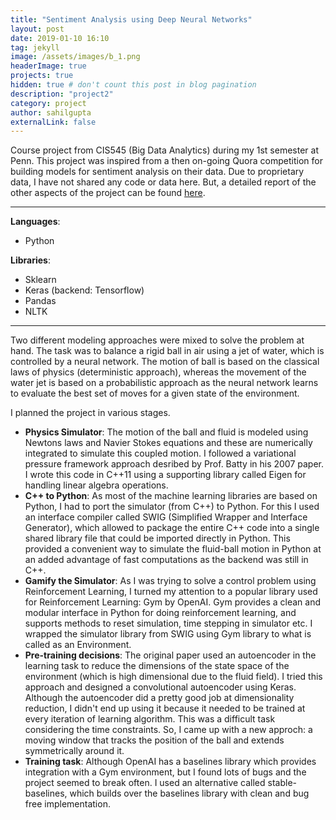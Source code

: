 ```yaml
---
title: "Sentiment Analysis using Deep Neural Networks"
layout: post
date: 2019-01-10 16:10
tag: jekyll
image: /assets/images/b_1.png
headerImage: true
projects: true
hidden: true # don't count this post in blog pagination
description: "project2"
category: project
author: sahilgupta
externalLink: false
---
```


Course project from CIS545 (Big Data Analytics) during my 1st semester at Penn. This project was inspired from a then on-going Quora competition for building models for sentiment analysis on their data. Due to proprietary data, I have not shared any code or data here. But, a detailed report of the other aspects of the project can be found [here](https://drive.google.com/open?id=1DOcox_t8ShC1qcTdmA7eCjz8ZIoHPhjj).

---

**Languages**: 
- Python

**Libraries**: 
- Sklearn
- Keras (backend: Tensorflow)
- Pandas 
- NLTK

---

Two different modeling approaches were mixed to solve the problem at hand. The task was to balance a rigid ball in air using a jet of water, which is controlled by a neural network. The motion of ball is based on the classical laws of physics (deterministic approach), whereas the movement of the water jet is based on a probabilistic approach as the neural network learns to evaluate the best set of moves for a given state of the environment. 

I planned the project in various stages. 
- **Physics Simulator**: The motion of the ball and fluid is modeled using Newtons laws and Navier Stokes equations and these are numerically integrated to simulate this coupled motion. I followed a variational pressure framework approach desribed by Prof. Batty in his 2007 paper. I wrote this code in C++11 using a supporting library called Eigen for handling linear algebra operations. 
- **C++ to Python**: As most of the machine learning libraries are based on Python, I had to port the simulator (from C++) to Python. For this I used an interface compiler called SWIG (Simplified Wrapper and Interface Generator), which allowed to package the entire C++ code into a single shared library file that could be imported directly in Python. This provided a convenient way to simulate the fluid-ball motion in Python at an added advantage of fast computations as the backend was still in C++. 
- **Gamify the Simulator**: As I was trying to solve a control problem using Reinforcement Learning, I turned my attention to a popular library used for Reinforcement Learning: Gym by OpenAI. Gym provides a clean and modular interface in Python for doing reinforcement learning, and supports methods to reset simulation, time stepping in simulator etc. I wrapped the simulator library from SWIG using Gym library to what is called as an Environment. 
- **Pre-training decisions**: The original paper used an autoencoder in the learning task to reduce the dimensions of the state space of the environment (which is high dimensional due to the fluid field). I tried this approach and designed a convolutional autoencoder using Keras. Although the autoencoder did a pretty good job at dimensionality reduction, I didn't end up using it because it needed to be trained at every iteration of learning algorithm. This was a difficult task considering the time constraints. So, I came up with a new approch: a moving window that tracks the position of the ball and extends symmetrically around it.
- **Training task**: Although OpenAI has a baselines library which provides integration with a Gym environment, but I found lots of bugs and the project seemed to break often. I used an alternative called stable-baselines, which builds over the baselines library with clean and bug free implementation. 

